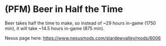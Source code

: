# (PFM) Beer in Half the Time
Beer takes half the time to make, so instead of ~29 hours in-game (1750 min), it will take ~14.5 hours in-game (875 min).

Nexus page here: https://www.nexusmods.com/stardewvalley/mods/6006
